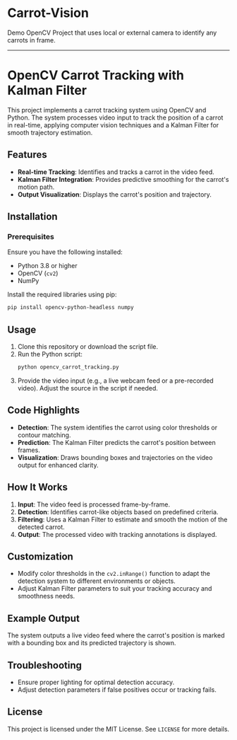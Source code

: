 # Carrot-Vision
Demo OpenCV Project that uses local or external camera to identify any carrots in frame.

---

# OpenCV Carrot Tracking with Kalman Filter

This project implements a carrot tracking system using OpenCV and Python. The system processes video input to track the position of a carrot in real-time, applying computer vision techniques and a Kalman Filter for smooth trajectory estimation.

## Features

- **Real-time Tracking**: Identifies and tracks a carrot in the video feed.
- **Kalman Filter Integration**: Provides predictive smoothing for the carrot's motion path.
- **Output Visualization**: Displays the carrot's position and trajectory.

## Installation

### Prerequisites
Ensure you have the following installed:
- Python 3.8 or higher
- OpenCV (`cv2`)
- NumPy

Install the required libraries using pip:
```bash
pip install opencv-python-headless numpy
```

## Usage

1. Clone this repository or download the script file.
2. Run the Python script:
   ```bash
   python opencv_carrot_tracking.py
   ```
3. Provide the video input (e.g., a live webcam feed or a pre-recorded video). Adjust the source in the script if needed.

## Code Highlights

- **Detection**: The system identifies the carrot using color thresholds or contour matching.
- **Prediction**: The Kalman Filter predicts the carrot's position between frames.
- **Visualization**: Draws bounding boxes and trajectories on the video output for enhanced clarity.

## How It Works

1. **Input**: The video feed is processed frame-by-frame.
2. **Detection**: Identifies carrot-like objects based on predefined criteria.
3. **Filtering**: Uses a Kalman Filter to estimate and smooth the motion of the detected carrot.
4. **Output**: The processed video with tracking annotations is displayed.

## Customization

- Modify color thresholds in the `cv2.inRange()` function to adapt the detection system to different environments or objects.
- Adjust Kalman Filter parameters to suit your tracking accuracy and smoothness needs.

## Example Output

The system outputs a live video feed where the carrot's position is marked with a bounding box and its predicted trajectory is shown.

## Troubleshooting

- Ensure proper lighting for optimal detection accuracy.
- Adjust detection parameters if false positives occur or tracking fails.

## License

This project is licensed under the MIT License. See `LICENSE` for more details.
